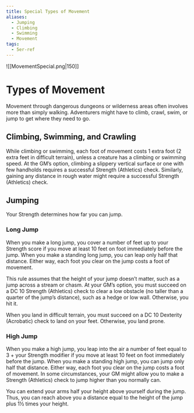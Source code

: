```yaml
---
title: Special Types of Movement
aliases:
  - Jumping
  - Climbing
  - Swimming
  - Movement
tags:
  - 5er-ref
---
```

![[MovementSpecial.png|150]]

# Types of Movement
Movement through dangerous dungeons or wilderness areas often involves more than simply walking. Adventurers might have to climb, crawl, swim, or jump to get where they need to go.  
  

## Climbing, Swimming, and Crawling

While climbing or swimming, each foot of movement costs 1 extra foot (2 extra feet in difficult terrain), unless a creature has a climbing or swimming speed. At the GM’s option, climbing a slippery vertical surface or one with few handholds requires a successful Strength (Athletics) check. Similarly, gaining any distance in rough water might require a successful Strength (Athletics) check.  
  

## Jumping

Your Strength determines how far you can jump.  
  
### Long Jump
When you make a long jump, you cover a number of feet up to your Strength score if you move at least 10 feet on foot immediately before the jump. When you make a standing long jump, you can leap only half that distance. Either way, each foot you clear on the jump costs a foot of movement.  
  
This rule assumes that the height of your jump doesn’t matter, such as a jump across a stream or chasm. At your GM’s option, you must succeed on a DC 10 Strength (Athletics) check to clear a low obstacle (no taller than a quarter of the jump’s distance), such as a hedge or low wall. Otherwise, you hit it.  
  
When you land in difficult terrain, you must succeed on a DC 10 Dexterity (Acrobatic) check to land on your feet. Otherwise, you land prone.  
  
### High Jump
When you make a high jump, you leap into the air a number of feet equal to 3 + your Strength modifier if you move at least 10 feet on foot immediately before the jump. When you make a standing high jump, you can jump only half that distance. Either way, each foot you clear on the jump costs a foot of movement. In some circumstances, your GM might allow you to make a Strength (Athletics) check to jump higher than you normally can.  
  
You can extend your arms half your height above yourself during the jump. Thus, you can reach above you a distance equal to the height of the jump plus 1½ times your height.